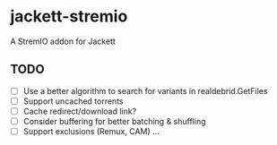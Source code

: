 # jackett-stremio
A StremIO addon for Jackett

## TODO

- [ ] Use a better algorithm to search for variants in realdebrid.GetFiles
- [ ] Support uncached torrents
- [ ] Cache redirect/download link?
- [ ] Consider buffering for better batching & shuffling
- [ ] Support exclusions (Remux, CAM) ...
